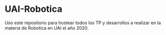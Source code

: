 # UAI-Robotica
Uso este repositorio para hostear todos los TP y desarrollos a realizar en la materia de Robotica en UAI  el año 2020.
